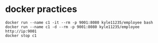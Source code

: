 # docker practices

		
	docker run --name c1 -it --rm -p 9001:8080 kyle11235/employee bash
	docker run --name c1 -d --rm -p 9001:8080 kyle11235/employee
	http://ip:9001
	docker stop c1